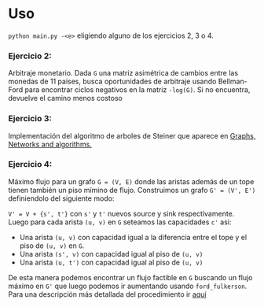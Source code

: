 # Uso

`python main.py -<e>` eligiendo alguno de los ejercicios 2, 3 o 4.

### Ejercicio 2:

Arbitraje monetario. Dada `G` una matriz asimétrica de cambios entre las monedas de 11 paises, busca oportunidades de arbitraje
usando Bellman-Ford para encontrar ciclos negativos en la matriz `-log(G)`. Si no encuentra, devuelve el camino menos costoso

### Ejercicio 3:

Implementación del algoritmo de arboles de Steiner que aparece en [Graphs, Networks and algorithms.](https://doc.lagout.org/science/0_Computer%20Science/2_Algorithms/Graphs%2C%20Networks%20and%20Algorithms%20%284th%20ed.%29%20%5BJungnickel%202012-11-09%5D.pdf)

### Ejercicio 4:
    
Máximo flujo para un grafo `G = (V, E)` donde las aristas además de un tope tienen también un piso mímino de flujo.
Construimos un grafo `G' = (V', E')` definiendolo del siguiente modo:

`V' = V + {s', t'}` con `s'` y `t'` nuevos source y sink respectivamente.  
Luego para cada arista `(u, v)` en `G` seteamos las capacidades `c'` asi:

* Una arista `(u, v)` con capacidad igual a la diferencia entre el tope y el piso de `(u, v)` en `G`.
* Una arista `(s', v)` con capacidad igual al piso de `(u, v)`
* Una arista `(u, t')` con capacidad igual al piso de `(u, v)`

De esta manera podemos encontrar un flujo factible en `G` buscando un flujo máximo en `G'` que luego podemos ir aumentando usando `ford_fulkerson`.  
Para una descripción más detallada del procedimiento ir [aquí](https://pdfs.semanticscholar.org/03a2/785783f43202925da70ae842eeda9cebd77e.pdf)
